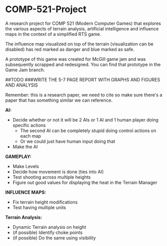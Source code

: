 # COMP-521-Project

A research project for COMP 521 (Modern Computer Games) that explores the various aspects of terrain analysis, artificial intelligence and influence maps in the context of a simplified RTS game.

The influence map visualized on top of the terrain (visualization can be disabled) has red marked as danger and blue marked as safe.

A prototype of this game was created for McGill game jam and was subsequently scrapped and redesigned. You can find that prototype in the Game Jam branch.

##TODO 
###WRITE THE 5-7 PAGE REPORT WITH GRAPHS AND FIGURES AND ANALYSIS


Remember: this is a research paper, we need to cite so make sure there's a paper that has something similar we can reference.


**AI:**
- Decide whether or not it will be 2 AIs or 1 AI and 1 human player doing specific actions 
  - The second AI can be completely stupid doing control actions on each map
  - Or we could just have human input doing that
- Make the AI


**GAMEPLAY:**
- Make Levels
- Decide how movement is done (ties into AI)
- Test shooting across multiple heights
- Figure out good values for displaying the heat in the Terrain Manager


**INFLUENCE MAPS:**
- Fix terrain height modifications
- Test having multiple units


**Terrain Analysis:**
- Dynamic Terrain analysis on height
- (if possible) Identify choke points
- (if possible) Do the same using visibility
